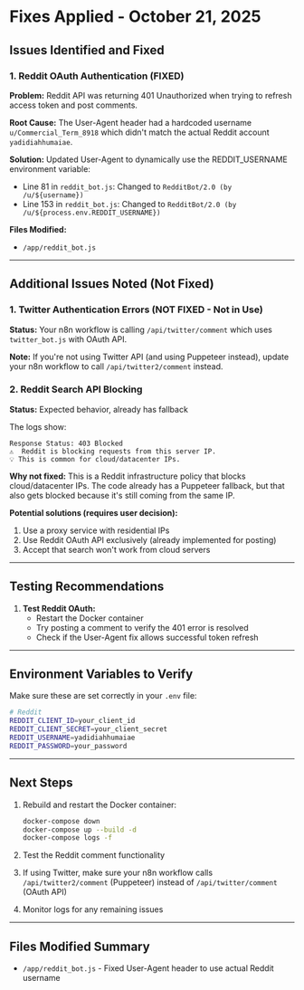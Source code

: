 # Fixes Applied - October 21, 2025

## Issues Identified and Fixed

### 1. Reddit OAuth Authentication (FIXED)
**Problem:** Reddit API was returning 401 Unauthorized when trying to refresh access token and post comments.

**Root Cause:** The User-Agent header had a hardcoded username `u/Commercial_Term_8918` which didn't match the actual Reddit account `yadidiahhumaiae`.

**Solution:** Updated User-Agent to dynamically use the REDDIT_USERNAME environment variable:
- Line 81 in `reddit_bot.js`: Changed to `RedditBot/2.0 (by /u/${username})`
- Line 153 in `reddit_bot.js`: Changed to `RedditBot/2.0 (by /u/${process.env.REDDIT_USERNAME})`

**Files Modified:**
- `/app/reddit_bot.js`

---

## Additional Issues Noted (Not Fixed)

### 1. Twitter Authentication Errors (NOT FIXED - Not in Use)
**Status:** Your n8n workflow is calling `/api/twitter/comment` which uses `twitter_bot.js` with OAuth API.

**Note:** If you're not using Twitter API (and using Puppeteer instead), update your n8n workflow to call `/api/twitter2/comment` instead.

### 2. Reddit Search API Blocking
**Status:** Expected behavior, already has fallback

The logs show:
```
Response Status: 403 Blocked
⚠️  Reddit is blocking requests from this server IP.
💡 This is common for cloud/datacenter IPs.
```

**Why not fixed:** This is a Reddit infrastructure policy that blocks cloud/datacenter IPs. The code already has a Puppeteer fallback, but that also gets blocked because it's still coming from the same IP.

**Potential solutions (requires user decision):**
1. Use a proxy service with residential IPs
2. Use Reddit OAuth API exclusively (already implemented for posting)
3. Accept that search won't work from cloud servers

---

## Testing Recommendations

1. **Test Reddit OAuth:**
   - Restart the Docker container
   - Try posting a comment to verify the 401 error is resolved
   - Check if the User-Agent fix allows successful token refresh

---

## Environment Variables to Verify

Make sure these are set correctly in your `.env` file:

```bash
# Reddit
REDDIT_CLIENT_ID=your_client_id
REDDIT_CLIENT_SECRET=your_client_secret
REDDIT_USERNAME=yadidiahhumaiae
REDDIT_PASSWORD=your_password
```

---

## Next Steps

1. Rebuild and restart the Docker container:
   ```bash
   docker-compose down
   docker-compose up --build -d
   docker-compose logs -f
   ```

2. Test the Reddit comment functionality

3. If using Twitter, make sure your n8n workflow calls `/api/twitter2/comment` (Puppeteer) instead of `/api/twitter/comment` (OAuth API)

4. Monitor logs for any remaining issues

---

## Files Modified Summary

- `/app/reddit_bot.js` - Fixed User-Agent header to use actual Reddit username

